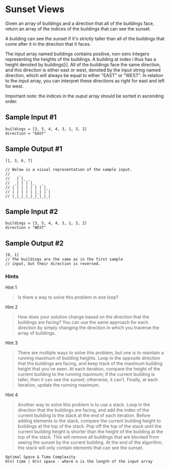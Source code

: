# Sunset Views

Given an array of buildings and a direction that all of the buildings face, return an array of the indices of the buildings that can see the sunset.

A building can see the sunset if it's strictly taller than all of the buildings that come after it in the direction that it faces.

The input array named buildings contains positive, non-zero integers representing the heights of the buildings. A building at index i thus has a height denoted by buildings[i]. All of the buildings face the same direction, and this direction is either east or west, denoted by the input string named direction, which will always be equal to either "EAST" or "WEST". In relation to the input array, you can interpret these directions as right for east and left for west.

Important note: the indices in the ouput array should be sorted in ascending order.

## Sample Input #1

```
buildings = [3, 5, 4, 4, 3, 1, 3, 2]
direction = "EAST"
```

## Sample Output #1

```
[1, 3, 6, 7]

// Below is a visual representation of the sample input.
//    _
//   | |_ _
//  _| | | |_   _
// | | | | | | | |_
// | | | | | |_| | |
// |_|_|_|_|_|_|_|_|
```

## Sample Input #2

```
buildings = [3, 5, 4, 4, 3, 1, 3, 2]
direction = "WEST"
```
## Sample Output #2

```
[0, 1]
// The buildings are the same as in the first sample
// input, but their direction is reversed.
```

### Hints

Hint 1
> Is there a way to solve this problem in one loop?

Hint 2
> How does your solution change based on the direction that the buildings are facing? You can use the same approach for each direction by simply changing the direction in which you traverse the array of buildings.

Hint 3
> There are multiple ways to solve this problem, but one is to maintain a running maximum of building heights. Loop in the opposite direction that the buildings are facing, and keep track of the maximum building height that you've seen. At each iteration, compare the height of the current building to the running maximum; if the current building is taller, then it can see the sunset; otherwise, it can't. Finally, at each iteration, update the running maximum.

Hint 4
> Another way to solve this problem is to use a stack. Loop in the direction that the buildings are facing, and add the index of the current building to the stack at the end of each iteration. Before adding elements to the stack, compare the current building height to buildings at the top of the stack. Pop off the top of the stack until the current building height is shorter than the height of the building at the top of the stack. This will remove all buildings that are blocked from seeing the sunset by the current building. At the end of the algorithm, the stack will only contain elements that can see the sunset.

```
Optimal Space & Time Complexity
O(n) time | O(n) space - where n is the length of the input array
```
